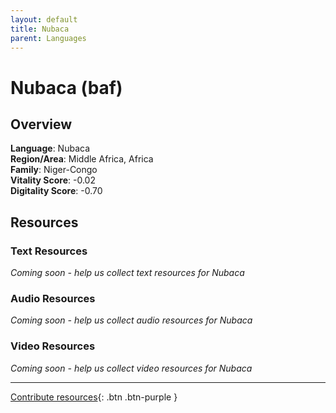 ```yaml
---
layout: default
title: Nubaca
parent: Languages
---
```


# Nubaca (baf)

## Overview

**Language**: Nubaca  
**Region/Area**: Middle Africa, Africa  
**Family**: Niger-Congo  
**Vitality Score**: -0.02  
**Digitality Score**: -0.70  

## Resources

### Text Resources
*Coming soon - help us collect text resources for Nubaca*

### Audio Resources
*Coming soon - help us collect audio resources for Nubaca*

### Video Resources
*Coming soon - help us collect video resources for Nubaca*

---

[Contribute resources](https://fairtrain.github.io/){: .btn .btn-purple }

